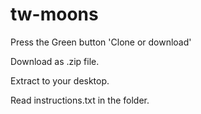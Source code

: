 # tw-moons

Press the Green button 'Clone or download'

Download as .zip file.

Extract to your desktop.

Read instructions.txt in the folder.
